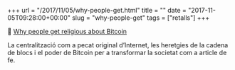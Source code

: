 +++
url = "/2017/11/05/why-people-get.html"
title = ""
date = "2017-11-05T09:28:00+00:00"
slug = "why-people-get"
tags = ["retalls"]
+++

📎 [Why people get religious about Bitcoin](https://www.technologyreview.com/s/609313/why-people-get-religious-about-bitcoin/)

La centralització com a pecat original d’Internet, les heretgies de la cadena de blocs i el poder de Bitcoin per a transformar la societat com a article de fe.
